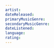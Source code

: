 ```yaml
---
artist:
dateReleased:
primaryMusicGenre:
secondaryMusicGenre:
dateListened:
language:
rating:
---
```

